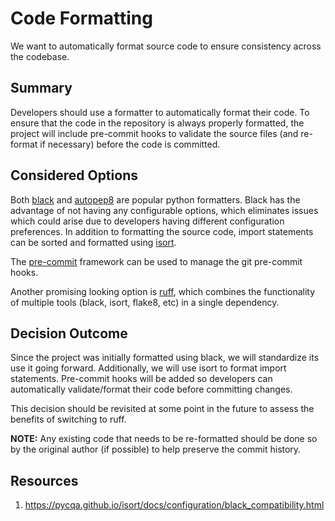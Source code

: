 # Code Formatting 

We want to automatically format source code to ensure consistency across the codebase.

## Summary

Developers should use a formatter to automatically format their code. To ensure that the code in the repository is always properly formatted, the project will include pre-commit hooks to validate the source files (and re-format if necessary) before the code is committed.

## Considered Options

Both [black][black] and [autopep8][autopep8] are popular python formatters. Black has the advantage of not having any configurable options, which eliminates issues which could arise due to developers having different configuration preferences. In addition to formatting the source code, import statements can be sorted and formatted using [isort][isort].

The [pre-commit][pre-commit] framework can be used to manage the git pre-commit hooks.

Another promising looking option is [ruff][ruff], which combines the functionality of multiple tools (black, isort, flake8, etc) in a single dependency.

[autopep8]: https://pypi.org/project/autopep8/
[black]: https://black.readthedocs.io/en/stable/
[isort]: https://pycqa.github.io/isort/index.html
[pre-commit]: https://pre-commit.com/
[ruff]: https://github.com/astral-sh/ruff

## Decision Outcome

Since the project was initially formatted using black, we will standardize its use it going forward. Additionally, we will use isort to format import statements. Pre-commit hooks will be added so developers can automatically validate/format their code before committing changes.

This decision should be revisited at some point in the future to assess the benefits of switching to ruff.

**NOTE:** Any existing code that needs to be re-formatted should be done so by the original author (if possible) to help preserve the commit history.

## Resources

1. https://pycqa.github.io/isort/docs/configuration/black_compatibility.html